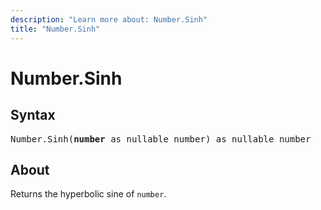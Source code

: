 ```yaml
---
description: "Learn more about: Number.Sinh"
title: "Number.Sinh"
---
```

# Number.Sinh

## Syntax

<pre>
Number.Sinh(<b>number</b> as nullable number) as nullable number
</pre>

## About

Returns the hyperbolic sine of `number`.
